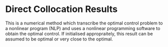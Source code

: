 # Direct Collocation Results  

This is a numerical method which transcribe the optimal control problem to a nonlinear program (NLP) and uses a nonlinear programming software to obtain the optimal control. If initialised appropraitely, this result can be assumed to be optimal or very close to the optimal. 


